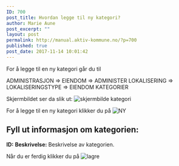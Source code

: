 ```yaml
---
ID: 700
post_title: Hvordan legge til ny kategori?
author: Marie Aune
post_excerpt: ""
layout: post
permalink: http://manual.aktiv-kommune.no/?p=700
published: true
post_date: 2017-11-14 10:01:42
---
```

For å legge til en ny kategori går du til

ADMINISTRASJON => EIENDOM => ADMINISTER LOKALISERING => LOKALISERINGSTYPE => EIENDOM KATEGORIER

Skjermbildet ser da slik ut:
![skjermbilde kategori](http://manual.aktiv-kommune.no/wp-content/uploads/2018/02/Skjermbildekategorier.png)

For å legge til en ny kategori klikker du på 
![NY](http://manual.aktiv-kommune.no/wp-content/uploads/2017/12/NY.png)

## Fyll ut informasjon om kategorien:
**ID:** 
**Beskrivelse:** Beskrivelse av kategorien.

Når du er ferdig klikker du på
![lagre](http://manual.aktiv-kommune.no/wp-content/uploads/2017/12/lagre.png)